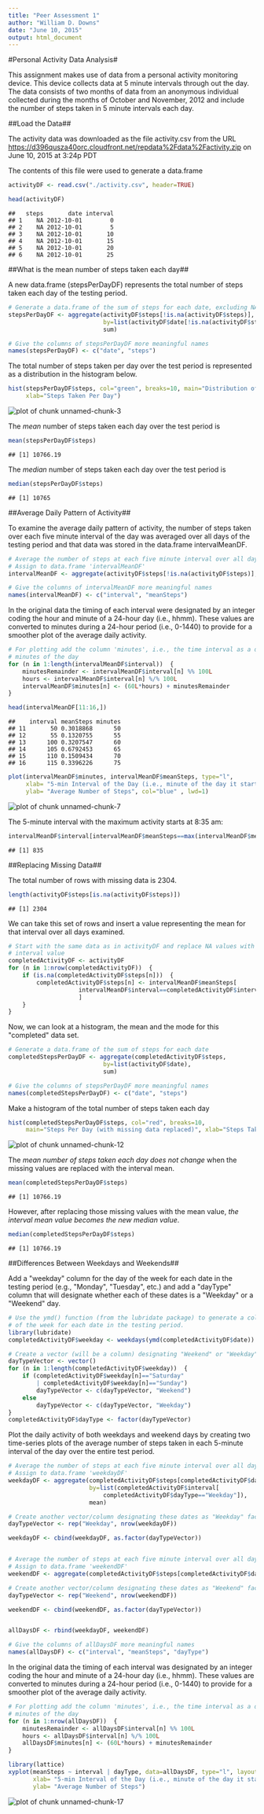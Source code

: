 ```yaml
---
title: "Peer Assessment 1"
author: "William D. Downs"
date: "June 10, 2015"
output: html_document
---
```


#Personal Activity Data Analysis#

This assignment makes use of data from a personal activity monitoring device. This device collects data at 5 minute intervals through out the day. The data consists of two months of data from an anonymous individual collected during the months of October and November, 2012 and include the number of steps taken in 5 minute intervals each day.

##Load the Data##

The activity data was downloaded as the file activity.csv from the URL 
https://d396qusza40orc.cloudfront.net/repdata%2Fdata%2Factivity.zip
on June 10, 2015 at 3:24p PDT

The contents of this file were used to generate a data.frame


```r
activityDF <- read.csv("./activity.csv", header=TRUE)

head(activityDF)
```

```
##   steps       date interval
## 1    NA 2012-10-01        0
## 2    NA 2012-10-01        5
## 3    NA 2012-10-01       10
## 4    NA 2012-10-01       15
## 5    NA 2012-10-01       20
## 6    NA 2012-10-01       25
```


##What is the mean number of steps taken each day##

A new data.frame (stepsPerDayDF) represents the total number of steps taken each day of the testing period.


```r
# Generate a data.frame of the sum of steps for each date, excluding NA values for steps
stepsPerDayDF <- aggregate(activityDF$steps[!is.na(activityDF$steps)], 
                           by=list(activityDF$date[!is.na(activityDF$steps)]), 
                           sum)

# Give the columns of stepsPerDayDF more meaningful names
names(stepsPerDayDF) <- c("date", "steps")
```

The total number of steps taken per day over the test period is represented as a distribution in the histogram below.


```r
hist(stepsPerDayDF$steps, col="green", breaks=10, main="Distribution of Steps Per Day",
     xlab="Steps Taken Per Day")
```

![plot of chunk unnamed-chunk-3](figure/unnamed-chunk-3-1.png) 

The *mean* number of steps taken each day over the test period is


```r
mean(stepsPerDayDF$steps)
```

```
## [1] 10766.19
```

The *median* number of steps taken each day over the test period is


```r
median(stepsPerDayDF$steps)
```

```
## [1] 10765
```


##Average Daily Pattern of Activity##

To examine the average daily pattern of activity, the number of steps taken over each five minute interval of the day was averaged over all days of the testing period and that data was stored in the data.frame intervalMeanDF. 


```r
# Average the number of steps at each five minute interval over all days
# Assign to data.frame 'intervalMeanDF'
intervalMeanDF <- aggregate(activityDF$steps[!is.na(activityDF$steps)], by=list(activityDF$interval[!is.na(activityDF$steps)]), mean)

# Give the columns of intervalMeanDF more meaningful names
names(intervalMeanDF) <- c("interval", "meanSteps")
```

In the original data the timing of each interval were designated by an integer coding the hour and minute of a 24-hour day (i.e., hhmm).  These values are converted to minutes during a 24-hour period (i.e., 0-1440) to provide for a smoother plot of the average daily activity.


```r
# For plotting add the column 'minutes', i.e., the time interval as a direct count of 
# minutes of the day
for (n in 1:length(intervalMeanDF$interval))  {
    minutesRemainder <- intervalMeanDF$interval[n] %% 100L
    hours <- intervalMeanDF$interval[n] %/% 100L
    intervalMeanDF$minutes[n] <- (60L*hours) + minutesRemainder
}

head(intervalMeanDF[11:16,])
```

```
##    interval meanSteps minutes
## 11       50 0.3018868      50
## 12       55 0.1320755      55
## 13      100 0.3207547      60
## 14      105 0.6792453      65
## 15      110 0.1509434      70
## 16      115 0.3396226      75
```

```r
plot(intervalMeanDF$minutes, intervalMeanDF$meanSteps, type="l", 
     xlab= "5-min Interval of the Day (i.e., minute of the day it starts)", 
     ylab= "Average Number of Steps", col="blue" , lwd=1)
```

![plot of chunk unnamed-chunk-7](figure/unnamed-chunk-7-1.png) 

The 5-minute interval with the maximum activity starts at 8:35 am:


```r
intervalMeanDF$interval[intervalMeanDF$meanSteps==max(intervalMeanDF$meanSteps)]
```

```
## [1] 835
```


##Replacing Missing Data##

The total number of rows with missing data is 2304.


```r
length(activityDF$steps[is.na(activityDF$steps)])
```

```
## [1] 2304
```

We can take this set of rows and insert a value representing the mean for that interval over all days examined.


```r
# Start with the same data as in activityDF and replace NA values with the mean 
# interval value
completedActivityDF <- activityDF
for (n in 1:nrow(completedActivityDF))  {
    if (is.na(completedActivityDF$steps[n]))  {
        completedActivityDF$steps[n] <- intervalMeanDF$meanSteps[
                    intervalMeanDF$interval==completedActivityDF$interval[n]
                    ]
    }
}
```

Now, we can look at a histogram, the mean and the mode for this "completed" data set.


```r
# Generate a data.frame of the sum of steps for each date
completedStepsPerDayDF <- aggregate(completedActivityDF$steps, 
                           by=list(activityDF$date), 
                           sum)

# Give the columns of stepsPerDayDF more meaningful names
names(completedStepsPerDayDF) <- c("date", "steps")
```

Make a histogram of the total number of steps taken each day


```r
hist(completedStepsPerDayDF$steps, col="red", breaks=10, 
     main="Steps Per Day (with missing data replaced)", xlab="Steps Taken Per Day")
```

![plot of chunk unnamed-chunk-12](figure/unnamed-chunk-12-1.png) 

The *mean number of steps taken each day does not change* when the missing values are replaced with the interval mean.


```r
mean(completedStepsPerDayDF$steps)
```

```
## [1] 10766.19
```

However, after replacing those missing values with the mean value, *the interval mean value becomes the new median value*.


```r
median(completedStepsPerDayDF$steps)
```

```
## [1] 10766.19
```


##Differences Between Weekdays and Weekends##

Add a "weekday" column for the day of the week for each date in the testing period (e.g., "Monday", "Tuesday", etc.) and add a "dayType" column that will designate whether each of these dates is a "Weekday" or a "Weekend" day.


```r
# Use the ymd() function (from the lubridate package) to generate a column with the day 
# of the week for each date in the testing period.
library(lubridate)
completedActivityDF$weekday <- weekdays(ymd(completedActivityDF$date))

# Create a vector (will be a column) designating "Weekend" or "Weekday"
dayTypeVector <- vector()
for (n in 1:length(completedActivityDF$weekday))  {
    if (completedActivityDF$weekday[n]=="Saturday" 
        | completedActivityDF$weekday[n]=="Sunday")
        dayTypeVector <- c(dayTypeVector, "Weekend")
    else  
        dayTypeVector <- c(dayTypeVector, "Weekday")
}
completedActivityDF$dayType <- factor(dayTypeVector)
```

Plot the daily activity of both weekdays and weekend days by creating two time-series plots of the average number of steps taken in each 5-minute interval of the day over the entire test period.


```r
# Average the number of steps at each five minute interval over all days
# Assign to data.frame 'weekdayDF'
weekdayDF <- aggregate(completedActivityDF$steps[completedActivityDF$dayType=="Weekday"], 
                       by=list(completedActivityDF$interval[
                           completedActivityDF$dayType=="Weekday"]), 
                       mean)

# Create another vector/column designating these dates as "Weekday" factor
dayTypeVector <- rep("Weekday", nrow(weekdayDF))

weekdayDF <- cbind(weekdayDF, as.factor(dayTypeVector))


# Average the number of steps at each five minute interval over all days
# Assign to data.frame 'weekendDF'
weekendDF <- aggregate(completedActivityDF$steps[completedActivityDF$dayType=="Weekend"], by=list(completedActivityDF$interval[completedActivityDF$dayType=="Weekend"]), mean)

# Create another vector/column designating these dates as "Weekend" factor
dayTypeVector <- rep("Weekend", nrow(weekendDF))

weekendDF <- cbind(weekendDF, as.factor(dayTypeVector))


allDaysDF <- rbind(weekdayDF, weekendDF)

# Give the columns of allDaysDF more meaningful names
names(allDaysDF) <- c("interval", "meanSteps", "dayType")
```

In the original data the timing of each interval was designated by an integer coding the hour and minute of a 24-hour day (i.e., hhmm).  These values are converted to minutes during a 24-hour period (i.e., 0-1440) to provide for a smoother plot of the average daily activity.


```r
# For plotting add the column 'minutes', i.e., the time interval as a direct count of 
# minutes of the day
for (n in 1:nrow(allDaysDF))  {
    minutesRemainder <- allDaysDF$interval[n] %% 100L
    hours <- allDaysDF$interval[n] %/% 100L
    allDaysDF$minutes[n] <- (60L*hours) + minutesRemainder
}

library(lattice)
xyplot(meanSteps ~ interval | dayType, data=allDaysDF, type="l", layout=c(1,2), 
       xlab= "5-min Interval of the Day (i.e., minute of the day it starts)", 
       ylab= "Average Number of Steps")
```

![plot of chunk unnamed-chunk-17](figure/unnamed-chunk-17-1.png) 

